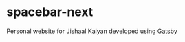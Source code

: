 # spacebar-next
Personal website for Jishaal Kalyan developed using [Gatsby](https://www.gatsbyjs.org/)
